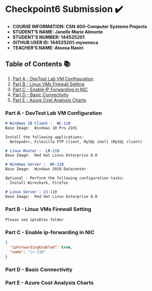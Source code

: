 # Checkpoint6 Submission ✔️

- **COURSE INFORMATION: CSN 400-Computer Systems Projects**
- **STUDENT’S NAME: Janelle Marie Almonte**
- **STUDENT'S NUMBER: 144525201**
- **GITHUB USER ID: 144525201-myseneca**
- **TEACHER’S NAME: Atoosa Nasiri**

## Table of Contents 📚
1. [Part A - DevTest Lab VM Configuration](#part-a---devtest-lab-vm-configuration)
2. [Part B - Linux VMs Firewall Setting](#part-b---linux-vms-firewall-setting)
3. [Part C - Enable IP Forwarding in NIC](#part-c---enable-ip-forwarding-in-nic)
4. [Part D - Basic Connectivity](#part-d---basic-connectivity)
5. [Part E - Azure Cost Analysis Charts](#part-e---azure-cost-analysis-charts)

### Part A - DevTest Lab VM Configuration

```markdown
# Windows 10 Client :  WC-110
Base Image:  Windows 10 Pro 21H1

Install the following applications:  
- Notepad++, Filezilla FTP client, MySQL shell (MySQL client)

# Linux Router :  LR-110
Base Image:  Red Hat Linux Enterprise 8.0

# Windows Server :  WS-110
Base Image:  Windows 2019 Datacenter

Optional - Perform the following configuration tasks:
- Install Wireshark, Firefox

# Linux Server : LS-110
Base Image:  Red Hat Linux Enterprise 8.0
```

### Part B - Linux VMs Firewall Setting

```
Please see iptables folder
```

### Part C - Enable ip-forwarding in NIC

```json
{
  "ipForwardingEnabled": true,
  "name": "lr-110"
}
```

### Part D - Basic Connectivity

### Part E - Azure Cost Analysis Charts
